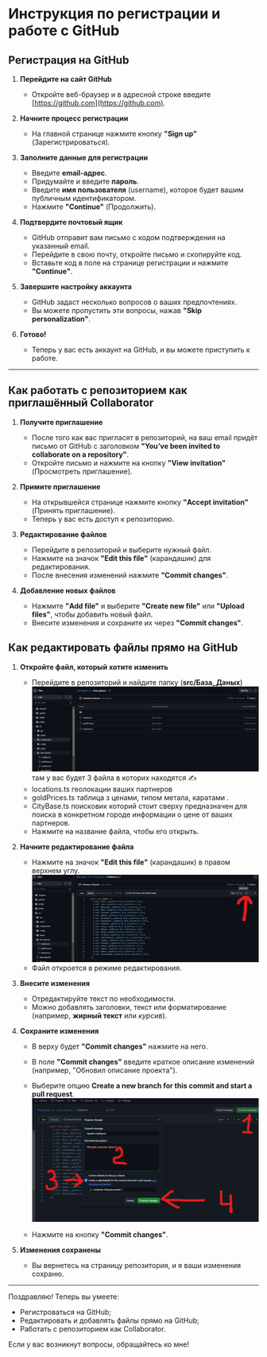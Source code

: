 # Инструкция по регистрации и работе с GitHub

##  Регистрация на GitHub

1. **Перейдите на сайт GitHub**
   - Откройте веб-браузер и в адресной строке введите [https://github.com](https://github.com).
   
2. **Начните процесс регистрации**
   - На главной странице нажмите кнопку **"Sign up"** (Зарегистрироваться).
   
3. **Заполните данные для регистрации**
   - Введите **email-адрес**.
   - Придумайте и введите **пароль**.
   - Введите **имя пользователя** (username), которое будет вашим публичным идентификатором.
   - Нажмите **"Continue"** (Продолжить).
   
4. **Подтвердите почтовый ящик**
   - GitHub отправит вам письмо с кодом подтверждения на указанный email.
   - Перейдите в свою почту, откройте письмо и скопируйте код.
   - Вставьте код в поле на странице регистрации и нажмите **"Continue"**.

5. **Завершите настройку аккаунта**
   - GitHub задаст несколько вопросов о ваших предпочтениях.
   - Вы можете пропустить эти вопросы, нажав **"Skip personalization"**.

6. **Готово!**
   - Теперь у вас есть аккаунт на GitHub, и вы можете приступить к работе.

---

##  Как работать с репозиторием как приглашённый Collaborator

1. **Получите приглашение**
   - После того как вас пригласят в репозиторий, на ваш email придёт письмо от GitHub с заголовком **"You’ve been invited to collaborate on a repository"**.
   - Откройте письмо и нажмите на кнопку **"View invitation"** (Просмотреть приглашение).

2. **Примите приглашение**
   - На открывшейся странице нажмите кнопку **"Accept invitation"** (Принять приглашение).
   - Теперь у вас есть доступ к репозиторию.

3. **Редактирование файлов**
   - Перейдите в репозиторий и выберите нужный файл.
   - Нажмите на значок **"Edit this file"** (карандашик) для редактирования.
   - После внесения изменений нажмите **"Commit changes"**.

4. **Добавление новых файлов**
   - Нажмите **"Add file"** и выберите **"Create new file"** или **"Upload files"**, чтобы добавить новый файл.
   - Внесите изменения и сохраните их через **"Commit changes"**.


##  Как редактировать файлы прямо на GitHub

1. **Откройте файл, который хотите изменить**
   - Перейдите в репозиторий и найдите папку (**src/База_Даных**) 
   ![alt text](image.png)
   там у вас будет 3 файла в которих находятся ✍️
   - locations.ts геолокации ваших партнеров 
   - goldPrices.ts таблица з ценами, типом метала, каратами .
   - CityBase.ts поисковик которий стоит сверху предназначен для поиска в конкретном городе информации о цене от ваших партнеров. 
   - Нажмите на название файла, чтобы его открыть.

2. **Начните редактирование файла**
   - Нажмите на значок **"Edit this file"** (карандашик) в правом верхнем углу.
   ![alt text](image-1.png)
   - Файл откроется в режиме редактирования.

3. **Внесите изменения**
   - Отредактируйте текст по необходимости.
   - Можно добавлять заголовки, текст или форматирование (например, **жирный текст** или *курсив*).

4. **Сохраните изменения**
   - В верху будет **"Commit changes"** нажмите на него.
   - В поле **"Commit changes"** введите краткое описание изменений (например, "Обновил описание проекта").
  
   - Выберите опцию **Create a new branch for this commit and start a pull request**.
   ![alt text](image-2.png)
   - Нажмите на кнопку **"Commit changes"**.
5. **Изменения сохранены**
   - Вы вернетесь на страницу репозитория, и я ваши изменения сохраню.

---

Поздравляю! Теперь вы умеете:
- Регистроваться на GitHub;
- Редактировать и добавлять файлы прямо на GitHub;
- Работать с репозиторием как Collaborator.

Если у вас возникнут вопросы, обращайтесь ко мне!

